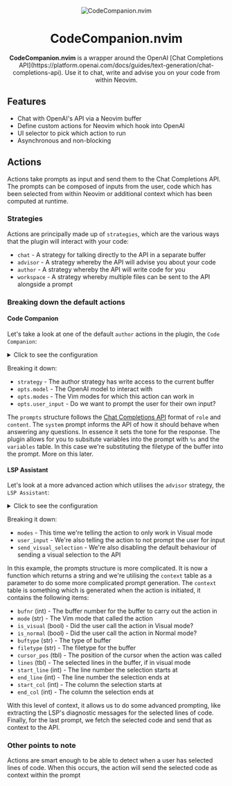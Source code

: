<!-- panvimdoc-ignore-start -->

<p align="center">
<img src="https://github.com/olimorris/codecompanion.nvim/assets/9512444/f18e654c-27f6-4712-9913-00ed2f3f4bd9" alt="CodeCompanion.nvim" />
</p>

<h1 align="center">CodeCompanion.nvim</h1>

<!-- <p align="center"> -->
<!-- <a href="https://github.com/olimorris/codecompanion.nvim/stargazers"><img src="https://img.shields.io/github/stars/olimorris/codecompanion.nvim?color=c678dd&logoColor=e06c75&style=for-the-badge"></a> -->
<!-- <a href="https://github.com/olimorris/codecompanion.nvim/issues"><img src="https://img.shields.io/github/issues/olimorris/codecompanion.nvim?color=%23d19a66&style=for-the-badge"></a> -->
<!-- <a href="https://github.com/olimorris/codecompanion.nvim/blob/main/LICENSE"><img src="https://img.shields.io/github/license/olimorris/codecompanion.nvim?style=for-the-badge"></a> -->
<!-- <a href="https://github.com/olimorris/codecompanion.nvim/actions/workflows/ci.yml"><img src="https://img.shields.io/github/actions/workflow/status/olimorris/codecompanion.nvim/ci.yml?branch=main&label=tests&style=for-the-badge"></a> -->
<!-- </p> -->

<p align="center">
<b>CodeCompanion.nvim</b> is a wrapper around the OpenAI [Chat Completions API](https://platform.openai.com/docs/guides/text-generation/chat-completions-api). Use it to chat, write and advise you on your code from within Neovim.<br>
</p>

<!-- panvimdoc-ignore-end -->

## Features

- Chat with OpenAI's API via a Neovim buffer
- Define custom actions for Neovim which hook into OpenAI
- UI selector to pick which action to run
- Asynchronous and non-blocking

## Actions

Actions take prompts as input and send them to the Chat Completions API. The prompts can be composed of inputs from the user, code which has been selected from within Neovim or additional context which has been computed at runtime.

### Strategies

Actions are principally made up of `strategies`, which are the various ways that the plugin will interact with your code:

- `chat` - A strategy for talking directly to the API in a separate buffer
- `advisor` - A strategy whereby the API will advise you about your code
- `author` - A strategy whereby the API will write code for you
- `workspace` - A strategy whereby multiple files can be sent to the API alongside a prompt

### Breaking down the default actions

#### Code Companion

Let's take a look at one of the default `author` actions in the plugin, the `Code Companion`:

<details>
  <summary>Click to see the configuration</summary>

```lua
{
    name = "Code Companion",
    strategy = "author",
    description = "Prompt the Completions API to write/refactor code",
    opts = {
        model = "gpt-4-1106-preview",
        modes = { "n", "v" },
        user_input = true,
    },
    prompts = {
        [1] = {
            role = "system",
            content = [[I want you to act as a senior %s developer. I will ask you specific questions and I want you to return raw code only (no codeblocks and no explanations).
            If you can't respond with code, just say "Error - I don't know".]],
            variables = {
                "filetype",
            },
        },
    },
},
```

</details>

Breaking it down:

- `strategy` - The author strategy has write access to the current buffer
- `opts.model` - The OpenAI model to interact with
- `opts.modes` - The Vim modes for which this action can work in
- `opts.user_input` - Do we want to prompt the user for their own input?

The `prompts` structure follows the [Chat Completions API](https://platform.openai.com/docs/guides/text-generation/chat-completions-api) format of `role` and `content`. The `system` prompt informs the API of how it should behave when answering any questions. In essence it sets the tone for the response. The plugin allows for you to subsitute variables into the prompt with `%s` and the `variables` table. In this case we're substituting the filetype of the buffer into the prompt. More on this later.

#### LSP Assistant

Let's look at a more advanced action which utilises the `advisor` strategy, the `LSP Assistant`:

<details>
  <summary>Click to see the configuration</summary>

```lua
{
    name = "LSP Assistant",
    strategy = "advisor",
    description = "Get help from the Completions API to fix LSP diagnostics",
    opts = {
        model = "gpt-4-1106-preview",
        modes = { "v" },
        user_input = false,
        send_visual_selection = false,
    },
    prompts = {
        [1] = {
            role = "system",
            content = [[You are an expert coder and helpful assistant who can help debug code diagnostics, such as warning and error messages.
            When appropriate, give solutions with code snippets as fenced codeblocks with a language identifier to enable syntax highlighting.
            If you can't respond with an answer, just say "Error - I don't know".]],
        },
        [2] = {
            role = "user",
            content = function(context)
                local diagnostics = require("openai.helpers.lsp").get_diagnostics(
                    context.start_line,
                    context.end_line,
                    context.bufnr
                )

                local concatenated_diagnostics = ""
                for i, diagnostic in ipairs(diagnostics) do
                    concatenated_diagnostics = concatenated_diagnostics
                    .. i
                    .. ". Issue "
                    .. i
                    .. "\n\t- Location: Line "
                    .. diagnostic.line_number
                    .. "\n\t- Severity: "
                    .. diagnostic.severity
                    .. "\n\t- Message: "
                    .. diagnostic.message
                    .. "\n"
                end

                return "The programming language is "
                    .. context.filetype
                    .. ".\nThis is a list of the diagnostic messages:\n"
                    .. concatenated_diagnostics
            end,
        },
        [3] = {
            role = "user",
            content = function(context)
                return "This is the code, for context:\n"
                    .. require("openai.helpers.code").get_code(context.start_line, context.end_line)
            end,
        },
    }
},
```

</details>

Breaking it down:

- `modes` - This time we're telling the action to only work in Visual mode
- `user_input` - We're also telling the action to not prompt the user for input
- `send_visual_selection` - We're also disabling the default behaviour of sending a visual selection to the API

In this example, the prompts structure is more complicated. It is now a function which returns a string and we're utilising the `context` table as a parameter to do some more complicated prompt generation. The `context` table is something which is generated when the action is initiated, it contains the following items:

- `bufnr` (int) - The buffer number for the buffer to carry out the action in
- `mode` (str) - The Vim mode that called the action
- `is_visual` (bool) - Did the user call the action in Visual mode?
- `is_normal` (bool) - Did the user call the action in Normal mode?
- `buftype` (str) - The type of buffer
- `filetype` (str) - The filetype for the buffer
- `cursor_pos` (tbl) - The position of the cursor when the action was called
- `lines` (tbl) - The selected lines in the buffer, if in visual mode
- `start_line` (int) - The line number the selection starts at
- `end_line` (int) - The line number the selection ends at
- `start_col` (int) - The column the selection starts at
- `end_col` (int) - The column the selection ends at

With this level of context, it allows us to do some advanced prompting, like extracting the LSP's diagnostic messages for the selected lines of code. Finally, for the last prompt, we fetch the selected code and send that as context to the API.

### Other points to note

Actions are smart enough to be able to detect when a user has selected lines of code. When this occurs, the action will send the selected code as context within the prompt
